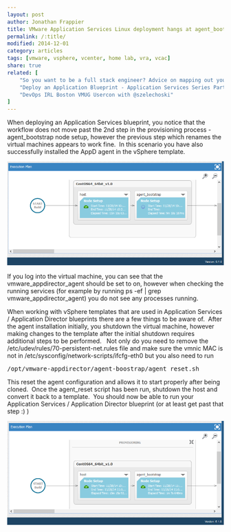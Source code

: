 ```yaml
---
layout: post
author: Jonathan Frappier
title: VMware Application Services Linux deployment hangs at agent_bootstrap node setup
permalink: /:title/
modified: 2014-12-01
category: articles
tags: [vmware, vsphere, vcenter, home lab, vra, vcac]
share: true
related: [
    "So you want to be a full stack engineer? Advice on mapping out your career.", 
    "Deploy an Application Blueprint - Application Services Series Part 5", 
    "DevOps IRL Boston VMUG Usercon with @szelechoski"
]
---
```

When deploying an Application Services blueprint, you notice that the workflow does not move past the 2nd step in the provisioning process - agent_bootstrap node setup, however the previous step which renames the virtual machines appears to work fine.  In this scenario you have also successfully installed the AppD agent in the vSphere template.

<img src="/images/fulls/application-services-hangs-agent_bootstrap.png" class="fit image">

If you log into the virtual machine, you can see that the vmware_appdirector_agent should be set to on, however when checking the running services (for example by running ps -ef | grep vmware_appdirector_agent) you do not see any processes running.

When working with vSphere templates that are used in Application Services / Application Director blueprints there are a few things to be aware of.  After the agent installation initially, you shutdown the virtual machine, however making changes to the template after the initial shutdown requires additional steps to be performed.   Not only do you need to remove the /etc/udev/rules/70-persistent-net.rules file and make sure the vmnic MAC is not in /etc/sysconfig/network-scripts/ifcfg-eth0 but you also need to run
<pre>/opt/vmware-appdirector/agent-boostrap/agent_reset.sh</pre>
This reset the agent configuration and allows it to start properly after being cloned.  Once the agent_reset script has been run, shutdown the host and convert it back to a template.  You should now be able to run your Application Services / Application Director blueprint (or at least get past that step :) )

<img src="/images/fulls/application-services-completes-agent_bootstrap.png" class="fit image">